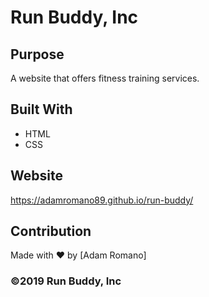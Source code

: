 # Run Buddy, Inc

## Purpose
A website that offers fitness training services. 

## Built With
* HTML
* CSS

## Website
https://adamromano89.github.io/run-buddy/

## Contribution
Made with ❤️ by [Adam Romano]

### ©️2019 Run Buddy, Inc

